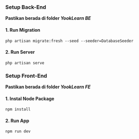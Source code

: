 ### Setup Back-End

**Pastikan berada di folder *YookLearn BE***

#### 1. Run Migration
```
php artisan migrate:fresh --seed --seeder=DatabaseSeeder
```

#### 2. Run Server
```
php artisan serve
```

### Setup Front-End

**Pastikan berada di folder *YookLearn FE***

#### 1. Instal Node Package
```
npm install
```

#### 2. Run App
```
npm run dev
```